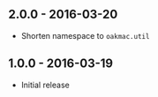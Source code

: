 ## 2.0.0 - 2016-03-20
* Shorten namespace to `oakmac.util`

## 1.0.0 - 2016-03-19
* Initial release

